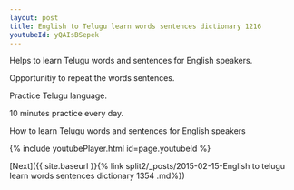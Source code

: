 ```yaml
---
layout: post
title: English to Telugu learn words sentences dictionary 1216 
youtubeId: yQAIsBSepek
---
```

 
 
Helps to learn Telugu words and sentences for English speakers.

Opportunitiy to repeat the words sentences. 

Practice Telugu language. 
 
10 minutes practice every day. 
 
How to learn Telugu words and sentences for English speakers 
 
{% include youtubePlayer.html id=page.youtubeId %}
 
 
[Next]({{ site.baseurl }}{% link  split2/_posts/2015-02-15-English to telugu learn words sentences dictionary 1354 .md%})
 

